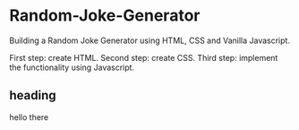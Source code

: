 # Random-Joke-Generator

Building a Random Joke Generator using HTML, CSS and Vanilla Javascript.

First step: create HTML. Second step: create CSS. Third step: implement the functionality using Javascript.

## heading

hello there
